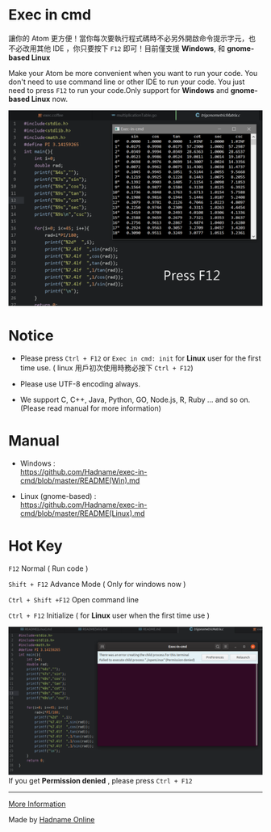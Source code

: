 # Exec in cmd
讓你的 Atom 更方便！當你每次要執行程式碼時不必另外開啟命令提示字元，也不必改用其他 IDE ，你只要按下 `F12` 即可！目前僅支援 __Windows__, 和 __gnome-based Linux__

Make your Atom be more convenient when you want to run your code. You don't need to use command line or other IDE to run your code. You just need to press `F12` to run your code.Only support for __Windows__ and __gnome-based Linux__ now.

![preview](https://raw.githubusercontent.com/Hadname/exec-in-cmd/master/Screenshot.png)

# Notice
+ Please press `Ctrl + F12` or `Exec in cmd: init` for __Linux__ user for the first time use. ( linux 用戶初次使用時務必按下 `Ctrl + F12`)

+ Please use UTF-8 encoding always.

+ We support C, C++, Java, Python, GO, Node.js, R, Ruby ... and so on. (Please read manual for more information)


# Manual
+ Windows : <br>https://github.com/Hadname/exec-in-cmd/blob/master/README(Win).md

+ Linux (gnome-based) : <br>https://github.com/Hadname/exec-in-cmd/blob/master/README(Linux).md

# Hot Key
`F12` Normal ( Run code )

`Shift + F12` Advance Mode ( Only for windows now )

`Ctrl + Shift +F12` Open command line

`Ctrl + F12` Initialize ( for __Linux__ user when the first time use )

![permission_denied](https://raw.githubusercontent.com/Hadname/exec-in-cmd/master/Screenshot_linux_permission.png)
If you get __Permission denied__ , please press `Ctrl + F12`

----

[More Information](https://had.name/atom/)

Made by [Hadname Online](https://had.name)
